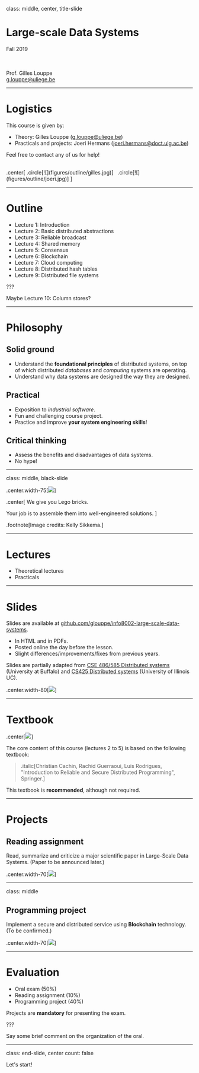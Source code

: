 class: middle, center, title-slide

# Large-scale Data Systems

Fall 2019

<br><br>
Prof. Gilles Louppe<br>
[g.louppe@uliege.be](g.louppe@uliege.be)

---

# Logistics

This course is given by:
- Theory: Gilles Louppe ([g.louppe@uliege.be](mailto:g.louppe@uliege.be))
- Practicals and projects: Joeri Hermans ([joeri.hermans@doct.ulg.ac.be](mailto:joeri.hermans@doct.ulg.ac.be))

Feel free to contact any of us for help!

<br>
.center[
.circle[![](figures/outline/gilles.jpg)] &nbsp;
.circle[![](figures/outline/joeri.jpg)]
]

---

# Outline

- Lecture 1: Introduction
- Lecture 2: Basic distributed abstractions
- Lecture 3: Reliable broadcast
- Lecture 4: Shared memory
- Lecture 5: Consensus
- Lecture 6: Blockchain
- Lecture 7: Cloud computing
- Lecture 8: Distributed hash tables
- Lecture 9: Distributed file systems

???

Maybe Lecture 10: Column stores?

---

# Philosophy

## Solid ground

- Understand the **foundational principles** of distributed systems, on top of
which distributed *databases* and *computing* systems are operating.
- Understand why data systems are designed the way they are designed.

## Practical

- Exposition to *industrial software*.
- Fun and challenging course project.
- Practice and improve **your system engineering skills**!

## Critical thinking

- Assess the benefits and disadvantages of data systems.
- No hype!

---

class: middle, black-slide

.center.width-75[![](./figures/outline/lego.jpg)]

.center[
We give you Lego bricks.

Your job is to assemble them into well-engineered solutions.
]

.footnote[Image credits: Kelly Sikkema.]

---

# Lectures

- Theoretical lectures
- Practicals

---

# Slides

Slides are available at [github.com/glouppe/info8002-large-scale-data-systems](https://github.com/glouppe/info8002-large-scale-data-systems).
- In HTML and in PDFs.
- Posted online the day before the lesson.
- Slight differences/improvements/fixes from previous years.

Slides are partially adapted from [CSE 486/585 Distributed systems](https://www.cse.buffalo.edu/~stevko/courses/cse486/spring16/schedule.html) (University at Buffalo) and
[CS425 Distributed systems](https://courses.engr.illinois.edu/cs425/fa2017/lectures.html) (University of Illinois UC).

.center.width-80[![](figures/outline/slides.png)]

---

# Textbook

.center[![](figures/outline/textbook.jpg)]

The core content of this course (lectures 2 to 5) is based on the following textbook:

> .italic[Christian Cachin, Rachid Guerraoui, Luis Rodrigues, "Introduction to Reliable and Secure Distributed Programming", Springer.]

This textbook is **recommended**, although not required.

---

# Projects

## Reading assignment

Read, summarize and criticize a major scientific paper in Large-Scale Data Systems.
(Paper to be announced later.)

.center.width-70[![](figures/outline/mr-paper.png)]

---

class: middle

## Programming project

Implement a secure and distributed service using **Blockchain** technology.
(To be confirmed.)

.center.width-70[![](figures/outline/blockchain.png)]

---

# Evaluation

- Oral exam (50%)
- Reading assignment (10%)
- Programming project (40%)

Projects are **mandatory** for presenting the exam.

???

Say some brief comment on the organization of the oral.

---

class: end-slide, center
count: false

Let's start!
